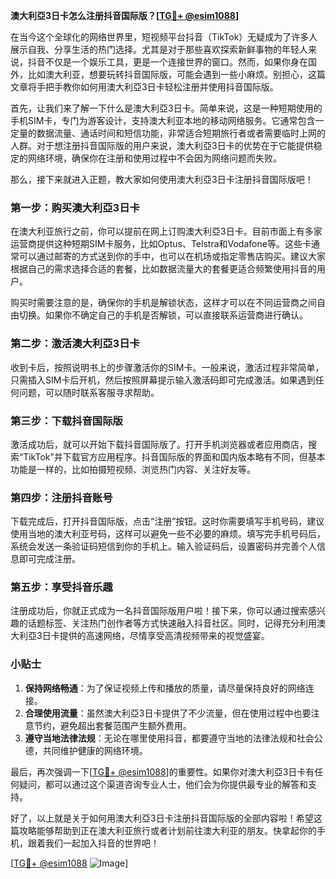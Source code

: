 **澳大利亞3日卡怎么注册抖音国际版？[[TG💪+ @esim1088](https://t.me/s/esim1088)]**

在当今这个全球化的网络世界里，短视频平台抖音（TikTok）无疑成为了许多人展示自我、分享生活的热门选择。尤其是对于那些喜欢探索新鲜事物的年轻人来说，抖音不仅是一个娱乐工具，更是一个连接世界的窗口。然而，如果你身在国外，比如澳大利亚，想要玩转抖音国际版，可能会遇到一些小麻烦。别担心，这篇文章将手把手教你如何用澳大利亞3日卡轻松注册并使用抖音国际版。

首先，让我们来了解一下什么是澳大利亞3日卡。简单来说，这是一种短期使用的手机SIM卡，专门为游客设计，支持澳大利亚本地的移动网络服务。它通常包含一定量的数据流量、通话时间和短信功能，非常适合短期旅行者或者需要临时上网的人群。对于想注册抖音国际版的用户来说，澳大利亞3日卡的优势在于它能提供稳定的网络环境，确保你在注册和使用过程中不会因为网络问题而失败。

那么，接下来就进入正题，教大家如何使用澳大利亞3日卡注册抖音国际版吧！

### 第一步：购买澳大利亞3日卡

在澳大利亚旅行之前，你可以提前在网上订购澳大利亞3日卡。目前市面上有多家运营商提供这种短期SIM卡服务，比如Optus、Telstra和Vodafone等。这些卡通常可以通过邮寄的方式送到你的手中，也可以在机场或指定零售店购买。建议大家根据自己的需求选择合适的套餐，比如数据流量大的套餐更适合频繁使用抖音的用户。

购买时需要注意的是，确保你的手机是解锁状态，这样才可以在不同运营商之间自由切换。如果你不确定自己的手机是否解锁，可以直接联系运营商进行确认。

### 第二步：激活澳大利亞3日卡

收到卡后，按照说明书上的步骤激活你的SIM卡。一般来说，激活过程非常简单，只需插入SIM卡后开机，然后按照屏幕提示输入激活码即可完成激活。如果遇到任何问题，可以随时联系客服寻求帮助。

### 第三步：下载抖音国际版

激活成功后，就可以开始下载抖音国际版了。打开手机浏览器或者应用商店，搜索“TikTok”并下载官方应用程序。抖音国际版的界面和国内版本略有不同，但基本功能是一样的，比如拍摄短视频、浏览热门内容、关注好友等。

### 第四步：注册抖音账号

下载完成后，打开抖音国际版，点击“注册”按钮。这时你需要填写手机号码，建议使用当地的澳大利亚号码，这样可以避免一些不必要的麻烦。填写完手机号码后，系统会发送一条验证码短信到你的手机上。输入验证码后，设置密码并完善个人信息即可完成注册。

### 第五步：享受抖音乐趣

注册成功后，你就正式成为一名抖音国际版用户啦！接下来，你可以通过搜索感兴趣的话题标签、关注热门创作者等方式快速融入抖音社区。同时，记得充分利用澳大利亞3日卡提供的高速网络，尽情享受高清视频带来的视觉盛宴。

### 小贴士

1. **保持网络畅通**：为了保证视频上传和播放的质量，请尽量保持良好的网络连接。
2. **合理使用流量**：虽然澳大利亞3日卡提供了不少流量，但在使用过程中也要注意节约，避免超出套餐范围产生额外费用。
3. **遵守当地法律法规**：无论在哪里使用抖音，都要遵守当地的法律法规和社会公德，共同维护健康的网络环境。

最后，再次强调一下[[TG💪+ @esim1088](https://t.me/s/esim1088)]的重要性。如果你对澳大利亞3日卡有任何疑问，都可以通过这个渠道咨询专业人士，他们会为你提供最专业的解答和支持。

好了，以上就是关于如何用澳大利亞3日卡注册抖音国际版的全部内容啦！希望这篇攻略能够帮助到正在澳大利亚旅行或者计划前往澳大利亚的朋友。快拿起你的手机，跟着我们一起加入抖音的世界吧！

[[TG💪+ @esim1088](https://t.me/s/esim1088) ![Image](https://i.postimg.cc/4NQfJmqS/Snipaste-2025-05-13-00-14-12.png)]